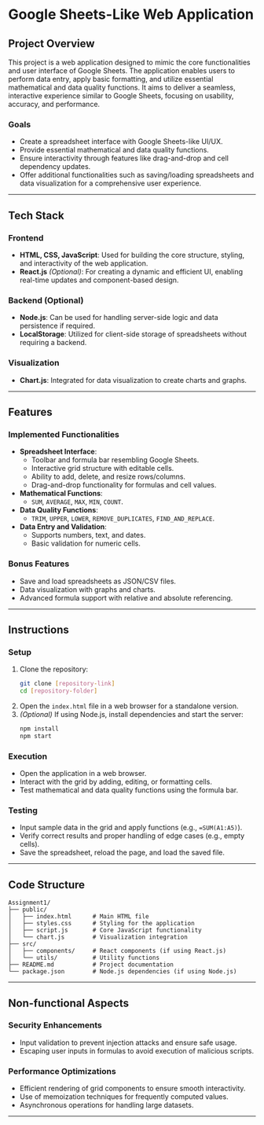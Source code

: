 # Google Sheets-Like Web Application

## Project Overview
This project is a web application designed to mimic the core functionalities and user interface of Google Sheets. The application enables users to perform data entry, apply basic formatting, and utilize essential mathematical and data quality functions. It aims to deliver a seamless, interactive experience similar to Google Sheets, focusing on usability, accuracy, and performance.

### Goals
- Create a spreadsheet interface with Google Sheets-like UI/UX.
- Provide essential mathematical and data quality functions.
- Ensure interactivity through features like drag-and-drop and cell dependency updates.
- Offer additional functionalities such as saving/loading spreadsheets and data visualization for a comprehensive user experience.

---

## Tech Stack

### Frontend
- **HTML, CSS, JavaScript**: Used for building the core structure, styling, and interactivity of the web application.
- **React.js** *(Optional)*: For creating a dynamic and efficient UI, enabling real-time updates and component-based design.

### Backend (Optional)
- **Node.js**: Can be used for handling server-side logic and data persistence if required.
- **LocalStorage**: Utilized for client-side storage of spreadsheets without requiring a backend.

### Visualization
- **Chart.js**: Integrated for data visualization to create charts and graphs.

---

## Features

### Implemented Functionalities
- **Spreadsheet Interface**:
  - Toolbar and formula bar resembling Google Sheets.
  - Interactive grid structure with editable cells.
  - Ability to add, delete, and resize rows/columns.
  - Drag-and-drop functionality for formulas and cell values.
- **Mathematical Functions**:
  - `SUM`, `AVERAGE`, `MAX`, `MIN`, `COUNT`.
- **Data Quality Functions**:
  - `TRIM`, `UPPER`, `LOWER`, `REMOVE_DUPLICATES`, `FIND_AND_REPLACE`.
- **Data Entry and Validation**:
  - Supports numbers, text, and dates.
  - Basic validation for numeric cells.

### Bonus Features
- Save and load spreadsheets as JSON/CSV files.
- Data visualization with graphs and charts.
- Advanced formula support with relative and absolute referencing.

---

## Instructions

### Setup
1. Clone the repository:
   ```bash
   git clone [repository-link]
   cd [repository-folder]
   ```
2. Open the `index.html` file in a web browser for a standalone version.
3. *(Optional)* If using Node.js, install dependencies and start the server:
   ```bash
   npm install
   npm start
   ```

### Execution
- Open the application in a web browser.
- Interact with the grid by adding, editing, or formatting cells.
- Test mathematical and data quality functions using the formula bar.

### Testing
- Input sample data in the grid and apply functions (e.g., `=SUM(A1:A5)`).
- Verify correct results and proper handling of edge cases (e.g., empty cells).
- Save the spreadsheet, reload the page, and load the saved file.

---

## Code Structure

```
Assignment1/
├── public/
│   ├── index.html      # Main HTML file
│   ├── styles.css      # Styling for the application
│   ├── script.js       # Core JavaScript functionality
│   └── chart.js        # Visualization integration
├── src/
│   ├── components/     # React components (if using React.js)
│   └── utils/          # Utility functions
├── README.md           # Project documentation
└── package.json        # Node.js dependencies (if using Node.js)
```

---

## Non-functional Aspects

### Security Enhancements
- Input validation to prevent injection attacks and ensure safe usage.
- Escaping user inputs in formulas to avoid execution of malicious scripts.

### Performance Optimizations
- Efficient rendering of grid components to ensure smooth interactivity.
- Use of memoization techniques for frequently computed values.
- Asynchronous operations for handling large datasets.

---


